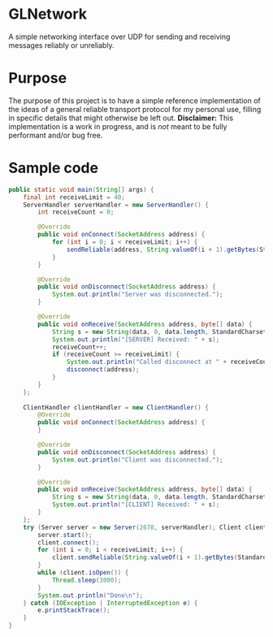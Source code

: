 # GLNetwork
A simple networking interface over UDP for sending and receiving messages reliably or unreliably.

# Purpose
The purpose of this project is to have a simple reference implementation of the ideas of a general reliable transport protocol for my personal use, filling in specific details that might otherwise be left out.
**Disclaimer:** This implementation is a work in progress, and is *not* meant to be fully performant and/or bug free.

# Sample code
```java
public static void main(String[] args) {
    final int receiveLimit = 40;
    ServerHandler serverHandler = new ServerHandler() {
        int receiveCount = 0;

        @Override
        public void onConnect(SocketAddress address) {
            for (int i = 0; i < receiveLimit; i++) {
                sendReliable(address, String.valueOf(i + 1).getBytes(StandardCharsets.UTF_8));
            }
        }

        @Override
        public void onDisconnect(SocketAddress address) {
            System.out.println("Server was disconnected.");
        }

        @Override
        public void onReceive(SocketAddress address, byte[] data) {
            String s = new String(data, 0, data.length, StandardCharsets.UTF_8);
            System.out.println("[SERVER] Received: " + s);
            receiveCount++;
            if (receiveCount >= receiveLimit) {
                System.out.println("Called disconnect at " + receiveCount);
                disconnect(address);
            }
        }
    };
    
    ClientHandler clientHandler = new ClientHandler() {
        @Override
        public void onConnect(SocketAddress address) {
        }

        @Override
        public void onDisconnect(SocketAddress address) {
            System.out.println("Client was disconnected.");
        }

        @Override
        public void onReceive(SocketAddress address, byte[] data) {
            String s = new String(data, 0, data.length, StandardCharsets.UTF_8);
            System.out.println("[CLIENT] Received: " + s);
        }
    };
    try (Server server = new Server(2678, serverHandler); Client client = new Client(InetAddress.getLocalHost(), 2678, clientHandler)) {
        server.start();
        client.connect();
        for (int i = 0; i < receiveLimit; i++) {
            client.sendReliable(String.valueOf(i + 1).getBytes(StandardCharsets.UTF_8));
        }
        while (client.isOpen()) {
            Thread.sleep(3000);
        }
        System.out.println("Done\n");
    } catch (IOException | InterruptedException e) {
        e.printStackTrace();
    }
}
```
